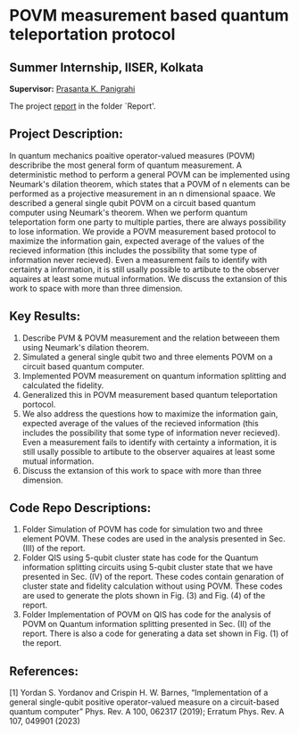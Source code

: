 # **POVM measurement based quantum teleportation protocol**
## **Summer Internship, IISER, Kolkata** 

**Supervisor:** [Prasanta K. Panigrahi](https://scholar.google.co.in/citations?user=sNq6fwwAAAAJ&hl=en)

The project [report]() in the folder `Report'.

## **Project Description:**

In quantum mechanics poaitive operator-valued measures (POVM) describribe the most general form of quantum measurement. A deterministic method to perform a general POVM can be implemented using Neumark's dilation theorem, which states that a POVM of n elements can be performed as a projective measurement in an n dimensional spaace. We described a general single qubit POVM on a circuit based quantum computer using Neumark's theorem. When we perform quantum teleportation form one party to multiple parties, there are always possibility to lose information. We provide a POVM measurement based protocol to maximize the information gain, expected average of the values of the recieved information (this includes the possibility that some type of information never recieved). Even a measurement fails to identify with certainty a information, it is still usally possible to artibute to the observer aquaires at least some mutual information. We discuss the extansion of this work to space with more than three dimension. 

## **Key Results:**
1) Describe PVM & POVM measurement and the relation betweeen them using Neumark's dilation theorem.
2) Simulated a general single qubit two and three elements POVM on a circuit based quantum computer.
3) Implemented POVM measurement on quantum information splitting and calculated the fidelity.
4) Generalized this in POVM measurement based quantum teleportation portocol.
5) We also address the questions how to maximize the information gain, expected average of the values of the recieved information (this includes the possibility that some type of information never recieved). Even a measurement fails to identify with certainty a information, it is still usally possible to artibute to the observer aquaires at least some mutual information.
7) Discuss the extansion of this work to space with more than three dimension.

## **Code Repo Descriptions:**
1) Folder Simulation of POVM has code for simulation two and three element POVM. These codes are used in the analysis presented in Sec. (III) of the report.
2) Folder QIS using 5-qubit cluster state has code for the Quantum information splitting circuits using 5-qubit cluster state that we have presented in Sec. (IV) of the report. These codes contain genaration of cluster state and fidelity calculation without using POVM. These codes are used to generate the plots shown in Fig. (3) and Fig. (4) of the report.
3) Folder Implementation of POVM on QIS has code for the analysis of POVM on Quantum information splitting presented in Sec. (II) of the report. There is also a code for generating a data set shown in Fig. (1) of the report. 

## **References:**

[1] Yordan S. Yordanov and Crispin H. W. Barnes, “Implementation of a general single-qubit positive operator-valued measure on a circuit-based quantum computer” Phys. Rev. A 100, 062317 (2019); Erratum Phys. Rev. A 107, 049901 (2023)
